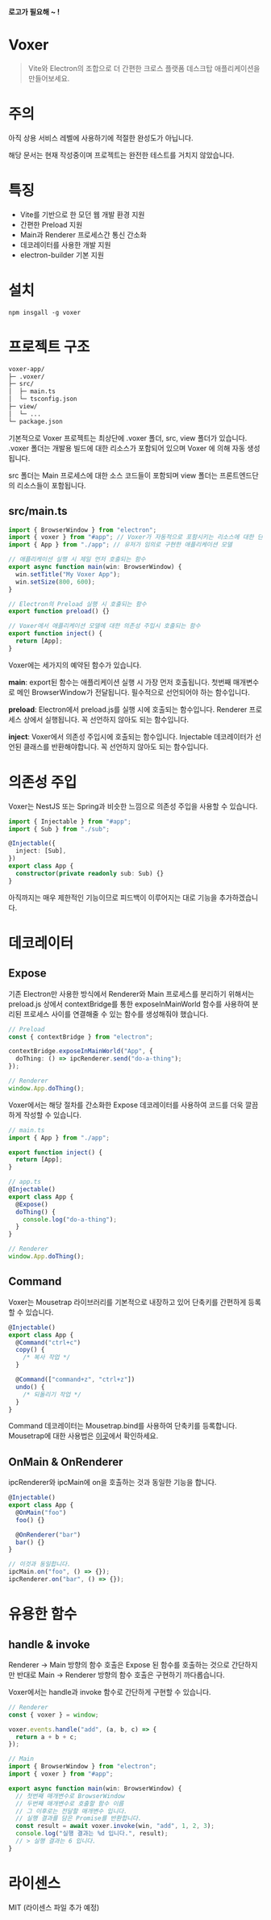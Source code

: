 **로고가 필요해 ~ !**

# Voxer

> Vite와 Electron의 조합으로 더 간편한 크로스 플랫폼 데스크탑 애플리케이션을 만들어보세요.

# 주의
아직 상용 서비스 레벨에 사용하기에 적절한 완성도가 아닙니다.

해당 문서는 현재 작성중이며 프로젝트는 완전한 테스트를 거치지 않았습니다.

# 특징

- Vite를 기반으로 한 모던 웹 개발 환경 지원
- 간편한 Preload 지원
- Main과 Renderer 프로세스간 통신 간소화
- 데코레이터를 사용한 개발 지원
- electron-builder 기본 지원

# 설치

```console
npm insgall -g voxer
```

# 프로젝트 구조

```bash
voxer-app/
├─ .voxer/
├─ src/
│  ├─ main.ts
│  └─ tsconfig.json
├─ view/
│  └─ ...
└─ package.json

```

기본적으로 Voxer 프로젝트는 최상단에 .voxer 폴더, src, view 폴더가 있습니다.
.voxer 폴더는 개발용 빌드에 대한 리소스가 포함되어 있으며 Voxer 에 의해 자동 생성됩니다.

src 폴더는 Main 프로세스에 대한 소스 코드들이 포함되며 view 폴더는 프론트엔드단의 리소스들이 포함됩니다.

## src/main.ts

```ts
import { BrowserWindow } from "electron";
import { voxer } from "#app"; // Voxer가 자동적으로 포함시키는 리소스에 대한 단축경로
import { App } from "./app"; // 유저가 임의로 구현한 애플리케이션 모델

// 애플리케이션 실행 시 제일 먼저 호출되는 함수
export async function main(win: BrowserWindow) {
  win.setTitle("My Voxer App");
  win.setSize(800, 600);
}

// Electron의 Preload 실행 시 호출되는 함수
export function preload() {}

// Voxer에서 애플리케이션 모델에 대한 의존성 주입시 호출되는 함수
export function inject() {
  return [App];
}
```

Voxer에는 세가지의 예약된 함수가 있습니다.

**main**: export된 함수는 애플리케이션 실행 시 가장 먼저 호출됩니다.
첫번째 매개변수로 메인 BrowserWindow가 전달됩니다.
필수적으로 선언되어야 하는 함수입니다.

**preload**: Electron에서 preload.js를 실행 시에 호출되는 함수입니다.
Renderer 프로세스 상에서 실행됩니다.
꼭 선언하지 않아도 되는 함수입니다.

**inject**: Voxer에서 의존성 주입시에 호출되는 함수입니다.
Injectable 데코레이터가 선언된 클래스를 반환해야합니다.
꼭 선언하지 않아도 되는 함수입니다.

# 의존성 주입

Voxer는 NestJS 또는 Spring과 비슷한 느낌으로 의존성 주입을 사용할 수 있습니다.

```ts
import { Injectable } from "#app";
import { Sub } from "./sub";

@Injectable({
  inject: [Sub],
})
export class App {
  constructor(private readonly sub: Sub) {}
}
```

아직까지는 매우 제한적인 기능이므로 피드백이 이루어지는 대로 기능을 추가하겠습니다.

# 데코레이터

## Expose

기존 Electron만 사용한 방식에서 Renderer와 Main 프로세스를 분리하기 위해서는 preload.js 상에서 contextBridge를 통한 exposeInMainWorld 함수를 사용하여 분리된 프로세스 사이를 연결해줄 수 있는 함수를 생성해줘야 했습니다.

```ts
// Preload
const { contextBridge } from "electron";

contextBridge.exposeInMainWorld("App", {
  doThing: () => ipcRenderer.send("do-a-thing");
});

// Renderer
window.App.doThing();
```

Voxer에서는 해당 절차를 간소화한 Expose 데코레이터를 사용하여
코드를 더욱 깔끔하게 작성할 수 있습니다.

```ts
// main.ts
import { App } from "./app";

export function inject() {
  return [App];
}

// app.ts
@Injectable()
export class App {
  @Expose()
  doThing() {
    console.log("do-a-thing");
  }
}

// Renderer
window.App.doThing();
```

## Command

Voxer는 Mousetrap 라이브러리를 기본적으로 내장하고 있어 단축키를 간편하게 등록할 수 있습니다.

```ts
@Injectable()
export class App {
  @Command("ctrl+c")
  copy() {
    /* 복사 작업 */
  }

  @Command(["command+z", "ctrl+z"])
  undo() {
    /* 되돌리기 작업 */
  }
}
```

Command 데코레이터는 Mousetrap.bind를 사용하여 단축키를 등록합니다.
Mousetrap에 대한 사용법은 [이곳](https://github.com/ccampbell/mousetrap)에서 확인하세요.

## OnMain & OnRenderer

ipcRenderer와 ipcMain에 on을 호출하는 것과 동일한 기능을 합니다.

```ts
@Injectable()
export class App {
  @OnMain("foo")
  foo() {}

  @OnRenderer("bar")
  bar() {}
}

// 이것과 동일합니다.
ipcMain.on("foo", () => {});
ipcRenderer.on("bar", () => {});
```

# 유용한 함수

## handle & invoke

Renderer -> Main 방향의 함수 호출은 Expose 된 함수를 호출하는 것으로 간단하지만
반대로 Main -> Renderer 방향의 함수 호출은 구현하기 까다롭습니다.

Voxer에서는 handle과 invoke 함수로 간단하게 구현할 수 있습니다.

```ts
// Renderer
const { voxer } = window;

voxer.events.handle("add", (a, b, c) => {
  return a + b + c;
});

// Main
import { BrowserWindow } from "electron";
import { voxer } from "#app";

export async function main(win: BrowserWindow) {
  // 첫번째 매개변수로 BrowserWindow
  // 두번째 매개변수로 호출할 함수 이름
  // 그 이후로는 전달할 매개변수 입니다.
  // 실행 결과를 담은 Promise를 반환합니다.
  const result = await voxer.invoke(win, "add", 1, 2, 3);
  console.log("실행 결과는 %d 입니다.", result);
  // > 실행 결과는 6 입니다.
}
```

# 라이센스
MIT (라이센스 파일 추가 예정)
